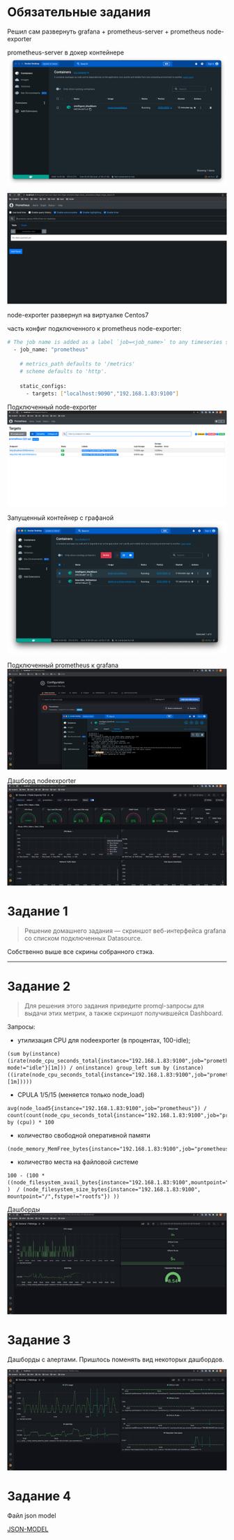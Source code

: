 # Обязательные задания

Решил сам развернуть grafana + prometheus-server + prometheus node-exporter

prometheus-server в докер контейнере
![prometheus-server](screenshot/dz2/1.png)

![prometheus-server-web](screenshot/dz2/2.png)

node-exporter развернул на виртуалке Centos7

часть конфиг подключенного к prometheus node-exporter:

```sh
# The job name is added as a label `job=<job_name>` to any timeseries scraped from this config.
  - job_name: "prometheus"

    # metrics_path defaults to '/metrics'
    # scheme defaults to 'http'.

    static_configs:
      - targets: ["localhost:9090","192.168.1.83:9100"]
```

Подключенный node-exporter
![connect-nodeexporter](screenshot/dz2/3.png)

Запущенный контейнер с графаной
![grafana-run](screenshot/dz2/4.png)

Подключенный prometheus к grafana
![datasource-connect](screenshot/dz2/5.png)

Дашборд nodeexporter
![node-exporter-connected](screenshot/dz2/6.png)

# Задание 1

> Решение домашнего задания — скриншот веб-интерфейса grafana со списком подключенных Datasource.
> 
Собственно выше все скрины собранного стэка.

---

# Задание 2

> Для решения этого задания приведите promql-запросы для выдачи этих метрик, а также скриншот получившейся Dashboard.

Запросы:
- утилизация CPU для nodeexporter (в процентах, 100-idle);
  
```
(sum by(instance) (irate(node_cpu_seconds_total{instance="192.168.1.83:9100",job="prometheus", mode!="idle"}[1m])) / on(instance) group_left sum by (instance)((irate(node_cpu_seconds_total{instance="192.168.1.83:9100",job="prometheus"}[1m]))))
```


- CPULA 1/5/15 (меняется только node_load)

```
avg(node_load5{instance="192.168.1.83:9100",job="prometheus"}) /  count(count(node_cpu_seconds_total{instance="192.168.1.83:9100",job="prometheus"}) by (cpu)) * 100
```

- количество свободной оперативной памяти

```
(node_memory_MemFree_bytes{instance="192.168.1.83:9100",job="prometheus"})
```

- количество места на файловой системе

```
100 - (100 * ((node_filesystem_avail_bytes{instance="192.168.1.83:9100",mountpoint="/",fstype!="rootfs"} )  / (node_filesystem_size_bytes{instance="192.168.1.83:9100", mountpoint="/",fstype!="rootfs"}) ))
```

Дашборды
![dashboards](screenshot/dz2/7.png)

# Задание 3

Дашборды с алертами. Пришлось поменять вид некоторых дашбордов.

![dashboards+alerts](screenshot/dz2/8.png)


# Задание 4

Файл json model

[JSON-MODEL](Monitoring/json_model_dz2.json)